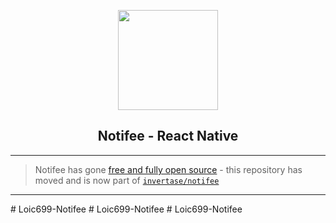 <p align="center">
  <a href="https://notifee.app">
    <img width="160px" src="https://notifee.app/logo-icon.png"><br/>
  </a>
  <h2 align="center">Notifee - React Native</h2>
</p>

---

> Notifee has gone [free and fully open source](https://invertase.io/blog/open-sourcing-notifee) - this repository has moved and is now part of [`invertase/notifee`](https://github.com/invertase/notifee/tree/master/packages/react-native)

---
#   L o i c 6 9 9 - N o t i f e e  
 #   L o i c 6 9 9 - N o t i f e e  
 #   L o i c 6 9 9 - N o t i f e e  
 